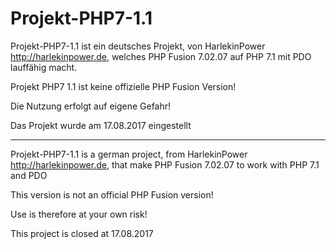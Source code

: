 # Projekt-PHP7-1.1

Projekt-PHP7-1.1 ist ein deutsches Projekt, von HarlekinPower http://harlekinpower.de, welches PHP Fusion 7.02.07 auf PHP 7.1 mit PDO lauffähig macht.

Projekt PHP7 1.1 ist keine offizielle PHP Fusion Version! 

Die Nutzung erfolgt auf eigene Gefahr!

Das Projekt wurde am 17.08.2017 eingestellt

----------------------------------------------------------------------------------------------------------------------------------

Projekt-PHP7-1.1 is a german project, from HarlekinPower http://harlekinpower.de, that make PHP Fusion 7.02.07 to work with PHP 7.1 and PDO

This version is not an official PHP Fusion version!

Use is therefore at your own risk!

This project is closed at 17.08.2017
